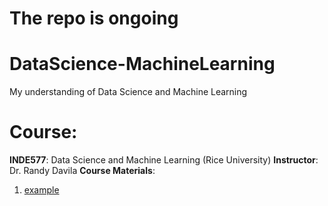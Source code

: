 # The repo is ongoing
# DataScience-MachineLearning
 My understanding of Data Science and Machine Learning
 
# Course: 
**INDE577**: Data Science and Machine Learning (Rice University)
**Instructor**: Dr. Randy Davila
**Course Materials**: 
1. [example](example/)
